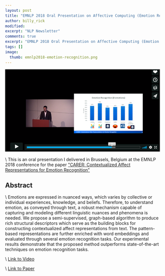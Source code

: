 ```yaml
---
layout: post
title: "EMNLP 2018 Oral Presentation on Affective Computing (Emotion Recognition)"
author: billy_rick
modified:
excerpt: "NLP Newsletter"
comments: true
excerpt: "EMNLP 2018 Oral Presentation on Affective Computing (Emotion Recognition)"
tags: []
image:
  thumb: emnlp2018-emotion-recognition.png
---
```


![alt txt](https://github.com/omarsar/omarsar.github.io/blob/master/images/emnlp2018-emotion-recognition.png?raw=true)

\\
This is an oral presentation I delivered in Brussels, Belgium at the EMNLP 2018 conference for the paper ["CARER: Contextualized Affect Representations for Emotion Recognition"](https://aclanthology.coli.uni-saarland.de/papers/D18-1404/d18-1404)


## Abstract
\\
Emotions are expressed in nuanced ways, which varies by collective or individual experiences, knowledge, and beliefs. Therefore, to understand emotion, as conveyed through text, a robust mechanism capable of capturing and modeling different linguistic nuances and phenomena is needed. We propose a semi-supervised, graph-based algorithm to produce rich structural descriptors which serve as the building blocks for constructing contextualized affect representations from text. The pattern-based representations are further enriched with word embeddings and evaluated through several emotion recognition tasks. Our experimental results demonstrate that the proposed method outperforms state-of-the-art techniques on emotion recognition tasks.

\\
[Link to Video](https://vimeo.com/306129121)

\\
[Link to Paper](https://aclanthology.coli.uni-saarland.de/papers/D18-1404/d18-1404)
